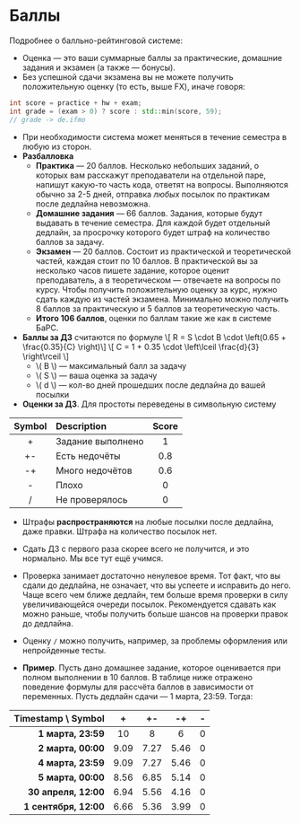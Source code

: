 # Баллы

Подробнее о балльно-рейтинговой системе:
* Оценка &mdash; это ваши суммарные баллы за практические, домашние задания и экзамен (а также &mdash; бонусы).
* Без успешной сдачи экзамена вы не можете получить положительную оценку (то есть, выше FX), иначе говоря:
```c++
int score = practice + hw + exam;
int grade = (exam > 0) ? score : std::min(score, 59);
// grade -> de.ifmo
```
* При необходимости система может меняться в течение семестра в любую из сторон.
* __Разбалловка__
	* __Практика__ &mdash; 20 баллов. Несколько небольших заданий, о которых вам расскажут преподаватели на отдельной паре, напишут какую-то часть кода, ответят на вопросы. Выполняются обычно за 2-5 дней, отправка *любых* посылок по практикам после дедлайна невозможна.
	* __Домашние задания__ &mdash; 66 баллов. Задания, которые будут выдавать в течение семестра. Для каждой будет отдельный дедлайн, за просрочку которого будет штраф на количество баллов за задачу.
	* __Экзамен__ &mdash; 20 баллов. Состоит из практической и теоретической частей, каждая стоит по 10 баллов. В практической вы за несколько часов пишете задание, которое оценит преподаватель, а в теоретическом &mdash; отвечаете на вопросы по курсу. Чтобы получить положительную оценку за курс, нужно сдать каждую из частей экзамена. Минимально можно получить 8 баллов за практическую и 5 баллов за теоретическую часть.
	* __Итого 106 баллов__, оценки по баллам такие же как в системе БаРС.
* __Баллы за ДЗ__ считаются по формуле \\[ R = S \cdot B \cdot \left(0.65 + \frac{0.35}{C} \right)\\]
\\[ C = 1 + 0.35 \cdot \left\lceil \frac{d}{3} \right\rceil \\]
	* \\( B \\) — максимальный балл за задачу 
	* \\( S \\) — ваша оценка за задачу
	* \\( d \\) — кол-во дней прошедших после дедлайна до вашей посылки  
* __Оценки за ДЗ__. Для простоты переведены в символьную систему

| Symbol | Description       | Score  |
|:------:|:----------------- |:------:|
| +      | Задание выполнено | 1      |
| +-     | Есть недочёты     | 0.8    |
| -+     | Много недочётов   | 0.6    |
| -      | Плохо             | 0      |
| /      | Не проверялось    | 0      |

* Штрафы __распространяются__ на любые посылки после дедлайна, даже правки. Штрафа на количество посылок нет.
* Сдать ДЗ с первого раза скорее всего не получится, и это нормально. Мы все тут ещё учимся.
* Проверка занимает достаточно ненулевое время. Тот факт, что вы сдали до дедлайна, не означает, что вы успеете и исправить до него. Чаще всего чем ближе дедлайн, тем больше время проверки в силу увеличивающейся очереди посылок. Рекомендуется сдавать как можно раньше, чтобы получить больше шансов на проверки правок до дедлайна.
* Оценку `/` можно получить, например, за проблемы оформления или непройденные тесты.

* __Пример__. Пусть дано домашнее задание, которое оценивается при полном выполнении в 10 баллов. В таблице ниже отражено поведение формулы для рассчёта баллов в зависимости от переменных. Пусть дедлайн сдачи &mdash; 1 марта, 23:59. Тогда: 

| Timestamp \ Symbol     | +    | +-   | -+   | - |
| ----------------------:|:----:|:----:|:----:|:-:|
| **1 марта, 23:59**     | 10   | 8    | 6    | 0 |
| **2 марта, 00:00**     | 9.09 | 7.27 | 5.46 | 0 |
| **4 марта, 23:59**     | 9.09 | 7.27 | 5.46 | 0 |
| **5 марта, 00:00**     | 8.56 | 6.85 | 5.14 | 0 |
| **30 апреля, 12:00**   | 6.94 | 5.56 | 4.16 | 0 |
| **1 сентября, 12:00**  | 6.66 | 5.36 | 3.99 | 0 |
